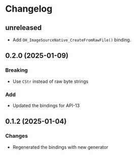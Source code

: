 # Changelog

## unreleased

- Add `OH_ImageSourceNative_CreateFromRawFile()` binding.

## 0.2.0 (2025-01-09)

### Breaking 

- Use `CStr` instead of raw byte strings

### Add

- Updated the bindings for API-13

## 0.1.2 (2025-01-04)

### Changes

- Regenerated the bindings with new generator
